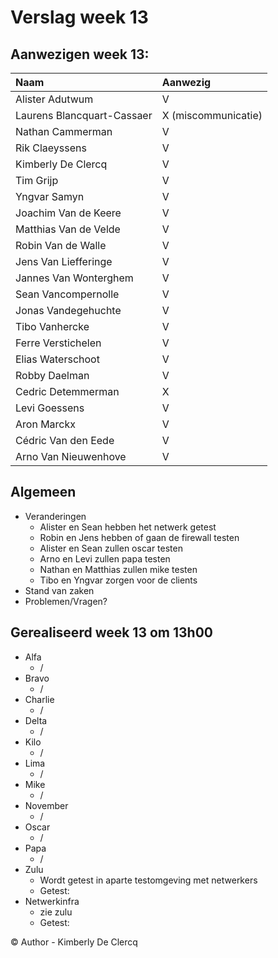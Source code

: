 # Verslag week 13

## Aanwezigen week 13:
| Naam                          | Aanwezig |
| :---                          | :---   |
| Alister Adutwum               | V |
| Laurens Blancquart-Cassaer    | X (miscommunicatie) |
| Nathan Cammerman              | V |
| Rik Claeyssens                | V |
| Kimberly De Clercq            | V |
| Tim Grijp                     | V |
| Yngvar Samyn                  | V |
| Joachim Van de Keere          | V |
| Matthias Van de Velde         | V |
| Robin Van de Walle            | V |
| Jens Van Liefferinge          | V |
| Jannes Van Wonterghem         | V |
| Sean Vancompernolle           | V |
| Jonas Vandegehuchte           | V |
| Tibo Vanhercke                | V |
| Ferre Verstichelen            | V |
| Elias Waterschoot             | V |
| Robby Daelman                 | V |
| Cedric Detemmerman            | X |
| Levi Goessens                 | V |
| Aron Marckx                   | V |
| Cédric Van den Eede           | V |
| Arno Van Nieuwenhove          | V |

## Algemeen

- Veranderingen
  - Alister en Sean hebben het netwerk getest
  - Robin en Jens hebben of gaan de firewall testen
  - Alister en Sean zullen oscar testen
  - Arno en Levi zullen papa testen
  - Nathan en Matthias zullen mike testen
  - Tibo en Yngvar zorgen voor de clients
- Stand van zaken
- Problemen/Vragen?

## Gerealiseerd week 13 om 13h00
* Alfa
  * /
* Bravo
  * /
* Charlie
  * /
* Delta
  * /
* Kilo
  * /
* Lima
  * /
* Mike
  * /
* November
  * /
* Oscar
  * /
* Papa
  * /
* Zulu
  * Wordt getest in aparte testomgeving met netwerkers
  * Getest: 
* Netwerkinfra
  * zie zulu
  * Getest: 

© Author - Kimberly De Clercq 
